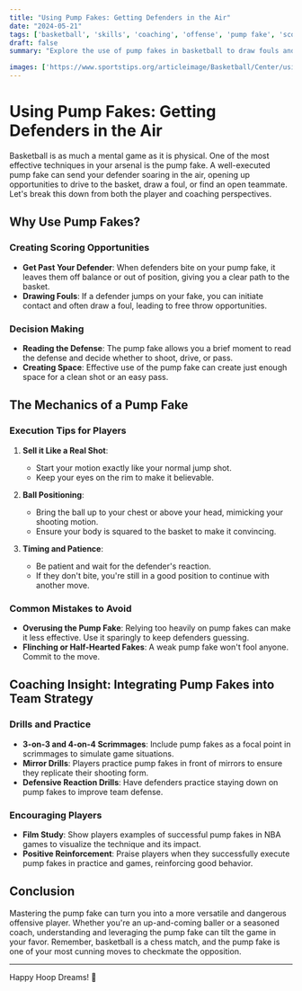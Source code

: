 ```yaml
---
title: "Using Pump Fakes: Getting Defenders in the Air"
date: "2024-05-21"
tags: ['basketball', 'skills', 'coaching', 'offense', 'pump fake', 'scoring', 'techniques', 'strategy', 'player development']
draft: false
summary: "Explore the use of pump fakes in basketball to draw fouls and create scoring opportunities in the paint with insights from both player and coaching perspectives."

images: ['https://www.sportstips.org/articleimage/Basketball/Center/using_pump_fakes_getting_defenders_in_the_air.webp']
---
```


# Using Pump Fakes: Getting Defenders in the Air

Basketball is as much a mental game as it is physical. One of the most effective techniques in your arsenal is the pump fake. A well-executed pump fake can send your defender soaring in the air, opening up opportunities to drive to the basket, draw a foul, or find an open teammate. Let's break this down from both the player and coaching perspectives.

## Why Use Pump Fakes?

### Creating Scoring Opportunities
- **Get Past Your Defender**: When defenders bite on your pump fake, it leaves them off balance or out of position, giving you a clear path to the basket.
- **Drawing Fouls**: If a defender jumps on your fake, you can initiate contact and often draw a foul, leading to free throw opportunities.

### Decision Making
- **Reading the Defense**: The pump fake allows you a brief moment to read the defense and decide whether to shoot, drive, or pass.
- **Creating Space**: Effective use of the pump fake can create just enough space for a clean shot or an easy pass.

## The Mechanics of a Pump Fake

### Execution Tips for Players
1. **Sell it Like a Real Shot**:
    - Start your motion exactly like your normal jump shot.
    - Keep your eyes on the rim to make it believable.
  
2. **Ball Positioning**:
    - Bring the ball up to your chest or above your head, mimicking your shooting motion.
    - Ensure your body is squared to the basket to make it convincing.

3. **Timing and Patience**:
    - Be patient and wait for the defender's reaction.
    - If they don't bite, you're still in a good position to continue with another move.

### Common Mistakes to Avoid
- **Overusing the Pump Fake**: Relying too heavily on pump fakes can make it less effective. Use it sparingly to keep defenders guessing.
- **Flinching or Half-Hearted Fakes**: A weak pump fake won't fool anyone. Commit to the move.

## Coaching Insight: Integrating Pump Fakes into Team Strategy

### Drills and Practice
- **3-on-3 and 4-on-4 Scrimmages**: Include pump fakes as a focal point in scrimmages to simulate game situations.
- **Mirror Drills**: Players practice pump fakes in front of mirrors to ensure they replicate their shooting form.
- **Defensive Reaction Drills**: Have defenders practice staying down on pump fakes to improve team defense.

### Encouraging Players
- **Film Study**: Show players examples of successful pump fakes in NBA games to visualize the technique and its impact.
- **Positive Reinforcement**: Praise players when they successfully execute pump fakes in practice and games, reinforcing good behavior.

## Conclusion

Mastering the pump fake can turn you into a more versatile and dangerous offensive player. Whether you're an up-and-coming baller or a seasoned coach, understanding and leveraging the pump fake can tilt the game in your favor. Remember, basketball is a chess match, and the pump fake is one of your most cunning moves to checkmate the opposition.

---

Happy Hoop Dreams! 🏀
```